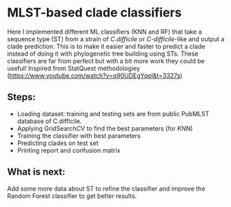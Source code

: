 # MLST-based clade classifiers

Here I implemented different ML classifiers (KNN and RF) that take a sequence type (ST) from a strain of *C.difficile* or *C-difficile*-like and output a clade prediction. This is to make it easier and faster to predict a clade instead of doing it with phylogenetic tree building using STs. These classifiers are far from perfect but with a bit more work they could be useful!
Inspired from StatQuest methodologiey (https://www.youtube.com/watch?v=q90UDEgYqeI&t=3327s)

## Steps:
- Loading dataset: training and testing sets are from public PubMLST database of C.difficile.
- Applying GridSearchCV to find the best parameters (for KNN)
- Training the classifier with best parameters
- Predicting clades on test set
- Printing report and confusion matrix

## What is next:
Add some more data about ST to refine the classifier and improve the Random Forest classifier to get better results.
